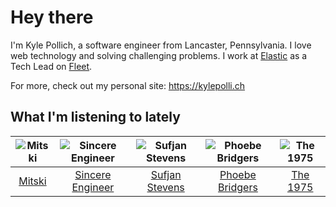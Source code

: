 # Hey there


I'm Kyle Pollich, a software engineer from Lancaster, Pennsylvania. I love web technology and solving challenging problems.
I work at [Elastic](https://www.elastic.co/) as a Tech Lead on [Fleet](https://www.elastic.co/guide/en/fleet/current/fleet-overview.html).

For more, check out my personal site: https://kylepolli.ch

## What I'm listening to lately

<!-- begin artists -->
  |![Mitski](https://i.scdn.co/image/ab6761610000f1784bdb3888818637acb71c4a13)|![Sincere Engineer](https://i.scdn.co/image/ab6761610000f1782b61d1a456f8b3debef3eff0)|![Sufjan Stevens](https://i.scdn.co/image/ab6761610000f178b80dd6b23c5c04d62d9aa0c6)|![Phoebe Bridgers](https://i.scdn.co/image/ab6761610000f178626686e362d30246e816cc5b)|![The 1975](https://i.scdn.co/image/ab6761610000f17889348336354096fd4e36ca73)|
  |:---:|:---:|:---:|:---:|:---:|
  |[Mitski](https://open.spotify.com/artist/2uYWxilOVlUdk4oV9DvwqK)|[Sincere Engineer](https://open.spotify.com/artist/5l1QyUoZFlqTKJ1NrbCTu1)|[Sufjan Stevens](https://open.spotify.com/artist/4MXUO7sVCaFgFjoTI5ox5c)|[Phoebe Bridgers](https://open.spotify.com/artist/1r1uxoy19fzMxunt3ONAkG)|[The 1975](https://open.spotify.com/artist/3mIj9lX2MWuHmhNCA7LSCW)|
<!-- end artists -->
